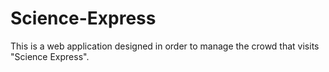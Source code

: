 # Science-Express
 This is a web application  designed in order to manage the crowd that visits "Science Express".
